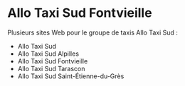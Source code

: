 # Allo Taxi Sud Fontvieille

Plusieurs sites Web pour le groupe de taxis Allo Taxi Sud :

- Allo Taxi Sud
- Allo Taxi Sud Alpilles
- Allo Taxi Sud Fontvieille
- Allo Taxi Sud Tarascon
- Allo Taxi Sud Saint-Étienne-du-Grès
